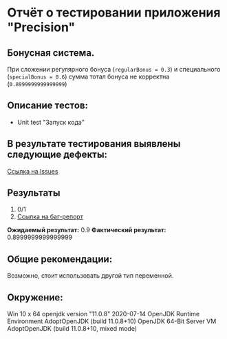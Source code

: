 # Отчёт о тестировании приложения "Precision"

## Бонусная система.

При сложении регулярного бонуса (`regularBonus = 0.3`) и специального (`specialBonus = 0.6`) сумма тотал бонуса не корректна (`0.8999999999999999`)

## Описание тестов:
* Unit test "Запуск кода"

## В результате тестирования выявлены следующие дефекты:
[Ссылка на Issues](https://github.com/BulygaDenis/javaHW1_4/issues/1)


## Результаты

1. 0/1
2. [Ссылка на баг-репорт](https://github.com/BulygaDenis/javaHW1_4/issues/1)


**Ожидаемый результат:**
0.9
**Фактический результат:**
0.8999999999999999
## Общие рекомендации:
Возможно, стоит использовать другой тип переменной.

## Окружение:

Win 10 x 64
openjdk version "11.0.8" 2020-07-14
OpenJDK Runtime Environment AdoptOpenJDK (build 11.0.8+10)
OpenJDK 64-Bit Server VM AdoptOpenJDK (build 11.0.8+10, mixed mode)



